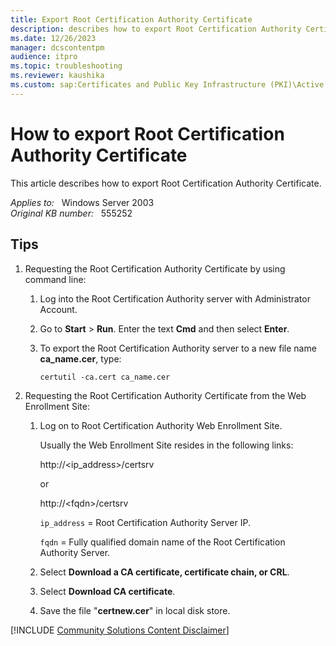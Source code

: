 ```yaml
---
title: Export Root Certification Authority Certificate
description: describes how to export Root Certification Authority Certificate.
ms.date: 12/26/2023
manager: dcscontentpm
audience: itpro
ms.topic: troubleshooting
ms.reviewer: kaushika
ms.custom: sap:Certificates and Public Key Infrastructure (PKI)\Active Directory Certificate Services (ADCS), csstroubleshoot
---
```

# How to export Root Certification Authority Certificate

This article describes how to export Root Certification Authority Certificate.

_Applies to:_ &nbsp; Windows Server 2003  
_Original KB number:_ &nbsp; 555252

## Tips

1. Requesting the Root Certification Authority Certificate by using command line:

    1. Log into the Root Certification Authority server with Administrator Account.
    2. Go to **Start** > **Run**. Enter the text **Cmd** and then select **Enter**.
    3. To export the Root Certification Authority server to a new file name **ca_name.cer**, type:

        ```console
        certutil -ca.cert ca_name.cer
        ```

2. Requesting the Root Certification Authority Certificate from the Web Enrollment Site:

    1. Log on to Root Certification Authority Web Enrollment Site.

        Usually the Web Enrollment Site resides in the following links:

        http://\<ip_address>/certsrv

        or

        http://\<fqdn>/certsrv

        `ip_address` = Root Certification Authority Server IP.

        `fqdn` = Fully qualified domain name of the Root Certification Authority Server.

    2. Select **Download a CA certificate, certificate chain, or CRL**.
    3. Select **Download CA certificate**.
    4. Save the file "**certnew.cer**" in local disk store.

[!INCLUDE [Community Solutions Content Disclaimer](../../includes/community-solutions-content-disclaimer.md)]
